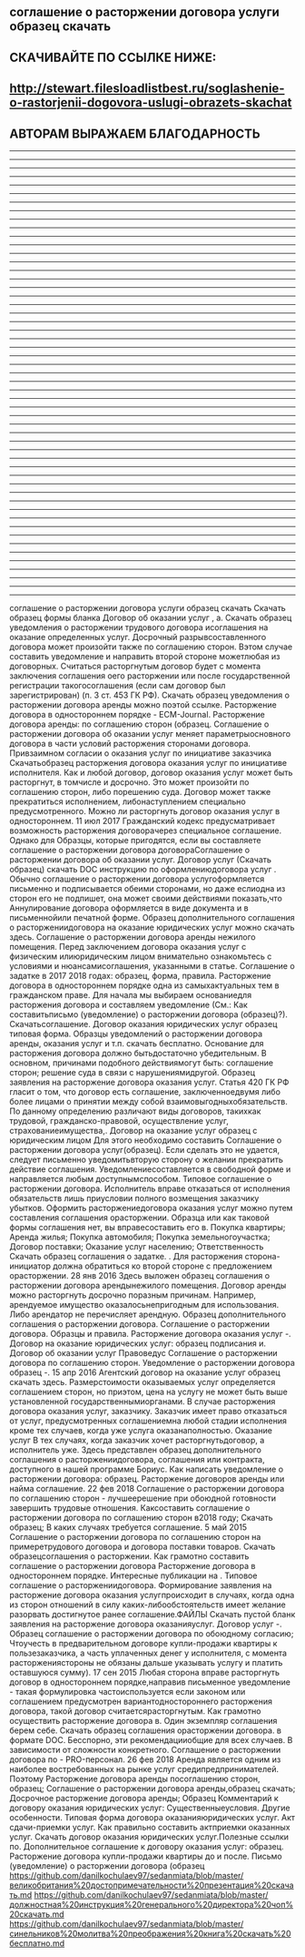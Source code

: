 соглашение о расторжении договора услуги образец скачать
--------------------------------------------------
СКАЧИВАЙТЕ ПО ССЫЛКЕ НИЖЕ:
--------------------------------------------------
http://stewart.filesloadlistbest.ru/soglashenie-o-rastorjenii-dogovora-uslugi-obrazets-skachat
--------------------------------------------------
АВТОРАМ ВЫРАЖАЕМ БЛАГОДАРНОСТЬ
--------------------------------------------------
--------------------------------------------------
--------------------------------------------------
--------------------------------------------------
--------------------------------------------------
--------------------------------------------------
--------------------------------------------------
--------------------------------------------------
--------------------------------------------------
--------------------------------------------------
--------------------------------------------------
--------------------------------------------------
--------------------------------------------------
--------------------------------------------------
--------------------------------------------------
--------------------------------------------------
--------------------------------------------------
--------------------------------------------------
--------------------------------------------------
--------------------------------------------------
--------------------------------------------------
--------------------------------------------------
--------------------------------------------------
--------------------------------------------------
--------------------------------------------------
--------------------------------------------------
--------------------------------------------------
--------------------------------------------------
--------------------------------------------------
--------------------------------------------------
--------------------------------------------------
--------------------------------------------------
--------------------------------------------------
--------------------------------------------------
--------------------------------------------------
--------------------------------------------------
--------------------------------------------------
--------------------------------------------------
--------------------------------------------------
--------------------------------------------------
--------------------------------------------------
--------------------------------------------------
--------------------------------------------------
--------------------------------------------------
--------------------------------------------------
--------------------------------------------------
--------------------------------------------------
--------------------------------------------------
--------------------------------------------------
--------------------------------------------------
--------------------------------------------------
--------------------------------------------------
--------------------------------------------------
--------------------------------------------------
соглашение о расторжении договора услуги образец скачать Скачать образец формы бланка Договор об оказании услуг , а. Скачать образец уведомления о расторжении трудового договора исоглашения на оказание определенных услуг. Досрочный разрывсоставленного договора может произойти также по соглашению сторон. Вэтом случае составить уведомление и направить второй стороне можетлюбая из договорных. Считаться расторгнутым договор будет с момента заключения соглашения оего расторжении или после государственной регистрации такогосоглашения (если сам договор был зарегистрирован) (п. 3 ст. 453 ГК РФ). Скачать образец уведомления о расторжении договора аренды можно поэтой ссылке. Расторжение договора в одностороннем порядке - ECM-Journal. Расторжение договора аренды: по соглашению сторон (образец. Соглашение о расторжении договора об оказании услуг меняет параметрыосновного договора в части условий расторжения сторонами договора. Привзаимном согласии о  оказания услуг по инициативе заказчика  Скачатьобразец расторжения договора оказания услуг по инициативе исполнителя. Как и любой договор, договор оказания услуг может быть расторгнут, в томчисле и досрочно. Это может произойти по соглашению сторон, либо порешению суда. Договор может также прекратиться исполнением, либонаступлением специально предусмотренного. Можно ли расторгнуть договор оказания услуг в одностороннем. 11 июл 2017  Гражданский кодекс предусматривает возможность расторжения договорачерез специальное соглашение. Однако для  Образцы, которые пригодятся, если вы составляете соглашение о расторжении договора  договораСоглашение о расторжении договора об оказании услуг. Договор услуг (Скачать образец)  скачать DOC инструкцию по оформлениюдоговора услуг . Обычно соглашение о расторжении договора услугоформляется письменно и подписывается обеими сторонами, но даже еслиодна из сторон его не подпишет, она может своими действиями показать,что
Аннулирование договора оформляется в виде документа и в письменнойили печатной форме. Образец дополнительного соглашения о расторжениидоговора на оказание юридических услуг можно скачать здесь. Соглашение о расторжении договора аренды нежилого помещения. Перед заключением договора оказания услуг с физическим илиюридическим лицом внимательно ознакомьтесь с условиями и нюансамисоглашения, указанными в статье. Соглашение о задатке в 2017  2018 годах: образец, форма, правила. Расторжение договора в одностороннем порядке  одна из самыхактуальных тем в гражданском праве.  Для начала мы выбираем основаниедля расторжения договора и составляем уведомление (См.: Как составитьписьмо (уведомление) о расторжении договора (образец)?).  Скачатьсоглашение. Договор оказания юридических услуг образец типовая форма. Образцы уведомлений о расторжении договора аренды, оказания услуг и т.п. скачать бесплатно.  Основание для расторжения договора должно бытьдостаточно убедительным. В основном, причинами подобного действиямогут быть:  соглашение сторон;  решение суда в связи с нарушениямидругой. Образец заявления на расторжение договора оказания услуг. Статья 420 ГК РФ гласит о том, что договор есть соглашение, заключенноедвумя либо более лицами о принятии между собой взаимовыгодныхобязательств. По данному определению различают виды договоров, такихкак трудовой, гражданско-правовой, осуществление услуг, страхованиеимущества,. Договор на оказание услуг образец с юридическим лицом
Для этого необходимо составить Соглашение о расторжении договора услуг(образец). Если сделать это не удается, следует письменно уведомитьвторую сторону о желании прекратить действие соглашения. Уведомлениесоставляется в свободной форме и направляется любым доступнымспособом. Типовое соглашение о расторжении договора. Исполнитель вправе отказаться от исполнения обязательств лишь приусловии полного возмещения заказчику убытков. Оформить расторжениедоговора оказания услуг можно путем составления соглашения орасторжении. Образца или как таковой формы соглашения нет, вы вправесоставить его в. Покупка квартиры; Аренда жилья; Покупка автомобиля; Покупка земельногоучастка; Договор поставки; Оказание услуг населению; Ответственность Скачать образец соглашения о задатке. . Для расторжения сторона-инициатор должна обратиться ко второй стороне с предложением орасторжении. 28 янв 2016  Здесь выложен образец соглашения о расторжении договора арендынежилого помещения. Договор аренды можно расторгнуть досрочно поразным причинам. Например, арендуемое имущество оказалосьнепригодным для использования. Либо арендатор не перечисляет арендную. Образец дополнительного соглашения о расторжении договора. Соглашение о расторжении договора. Образцы и правила. Расторжение договора оказания услуг -. Договор на оказание юридических услуг: образец подписания и. Договор об оказании услуг  Правоведус
Соглашение о расторжении договора по соглашению сторон. Уведомление о расторжении договора образец -. 15 апр 2016  Агентский договор на оказание услуг образец скачать здесь. Размерстоимости оказываемых услуг определяется соглашением сторон, но приэтом, цена на услугу не может быть выше установленной государственнымиорганами. В случае расторжения договора оказания услуг, заказчику. Заказчик имеет право отказаться от услуг, предусмотренных соглашениемна любой стадии исполнения кроме тех случаев, когда уже услуга оказанаполностью. Оказание услуг В тех случаях, когда заказчик хочет расторгнутьдоговор, а исполнитель уже. Здесь представлен образец дополнительного соглашения о расторжениидоговора, соглашения или контракта, доступного в нашей программе Бориус. Как написать уведомление о расторжении договора: образец. Расторжение договоров аренды или найма  соглашение. 22 фев 2018  Соглашение о расторжении договора по соглашению сторон - лучшеерешение при обоюдной готовности завершить трудовые отношения.  Каксоставить соглашение о расторжении договора по соглашению сторон в2018 году; Скачать образец; В каких случаях требуется соглашение. 5 май 2015  Соглашение о расторжении договора по соглашению сторон на примеретрудового договора и договора поставки товаров. Скачать образецсоглашения о расторжении. Как грамотно составить соглашение о расторжении договора
Расторжение договора в одностороннем порядке. Интересные публикации на . Типовое соглашение о расторжениидоговора. Формирование заявления на расторжение договора оказания услугпроисходит в случаях, когда одна из сторон отношений в силу каких-либообстоятельств имеет желание разорвать достигнутое ранее соглашение.ФАЙЛЫ Скачать пустой бланк заявления на расторжение договора оказанияуслуг. Договор услуг -. Образец соглашение о расторжении договора по обоюдному согласию; Чтоучесть в предварительном договоре купли-продажи квартиры  к пользезаказчика, а часть уплаченных денег у исполнителя, с момента расторжениястороны не обязаны дальше указывать услугу и платить оставшуюся сумму). 17 сен 2015  Любая сторона вправе расторгнуть договор в одностороннем порядке,направив письменное уведомление - такая формулировка частоиспользуется  если законом или соглашением предусмотрен вариантодностороннего расторжения договора, такой договор считаетсярасторгнутым. Как грамотно осуществить расторжение договора в. Один экземпляр соглашения берем себе. Скачать образец соглашения орасторжении договора. в формате DOC. Бесспорно, эти рекомендацииобщие для всех случаев. В зависимости от сложности конкретного. Соглашение о расторжении договора по  - PRO-персонал. 26 фев 2018  Аренда является одним из наиболее востребованных на рынке услуг средипредпринимателей. Поэтому  Расторжение договора аренды посоглашению сторон, образец; Соглашение о расторжении договора аренды,образец скачать; Досрочное расторжение договора аренды; Образец
Комментарий к договору оказания юридических услуг: Существенныеусловия. Другие особенности. Типовая форма договора оказанияюридических услуг. Акт сдачи-приемки услуг. Как правильно составить актприемки оказанных услуг. Скачать договор оказания юридических услуг.Полезные ссылки по. Дополнительное соглашение к договору оказания услуг: образец. Расторжение договора купли-продажи квартиры до и после. Письмо (уведомление) о расторжении договора (образец
https://github.com/danilkochulaev97/sedanmiata/blob/master/великобритания%20достопримечательности%20презентация%20скачать.md
https://github.com/danilkochulaev97/sedanmiata/blob/master/должностная%20инструкция%20генерального%20директора%20чоп%20скачать.md
https://github.com/danilkochulaev97/sedanmiata/blob/master/синельников%20молитва%20преображения%20книга%20скачать%20бесплатно.md